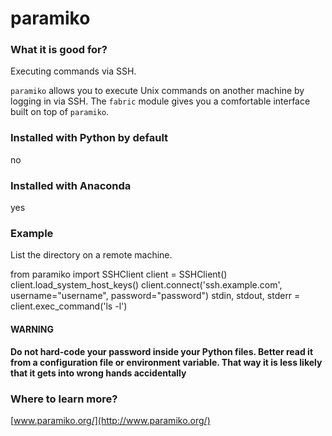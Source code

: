 
# paramiko

### What it is good for?

Executing commands via SSH.

`paramiko` allows you to execute Unix commands on another machine by logging in via SSH. 
The `fabric` module gives you a comfortable interface built on top of `paramiko`.


### Installed with Python by default

no

### Installed with Anaconda

yes

### Example

List the directory on a remote machine.

from paramiko import SSHClient
client = SSHClient()
client.load_system_host_keys()
client.connect('ssh.example.com', username="username", password="password")
stdin, stdout, stderr = client.exec_command('ls -l')

#### WARNING

**Do not hard-code your password inside your Python files. Better read it from a configuration file or environment variable. That way it is less likely that it gets into wrong hands accidentally**

### Where to learn more?

[www.paramiko.org/](http://www.paramiko.org/)
